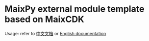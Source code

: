 MaixPy external module template based on MaixCDK
=====

Usage: refer to [中文文档](https://wiki.sipeed.com/maixpy/doc/zh/source_code/add_c_module.html) or [English documentation](https://wiki.sipeed.com/maixpy/doc/en/source_code/add_c_module.html)


